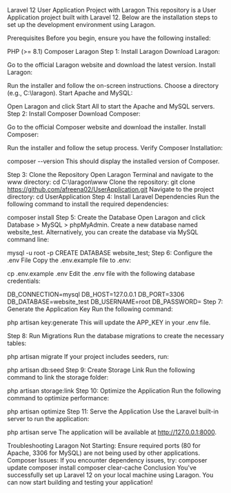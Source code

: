 Laravel 12 User Application Project with Laragon
This repository is a User Application project built with Laravel 12. Below are the installation steps to set up the development environment using Laragon.

Prerequisites
Before you begin, ensure you have the following installed:

PHP (>= 8.1)
Composer
Laragon
Step 1: Install Laragon
Download Laragon:

Go to the official Laragon website and download the latest version.
Install Laragon:

Run the installer and follow the on-screen instructions.
Choose a directory (e.g., C:\laragon).
Start Apache and MySQL:

Open Laragon and click Start All to start the Apache and MySQL servers.
Step 2: Install Composer
Download Composer:

Go to the official Composer website and download the installer.
Install Composer:

Run the installer and follow the setup process.
Verify Composer Installation:

composer --version
This should display the installed version of Composer.

Step 3: Clone the Repository
Open Laragon Terminal and navigate to the www directory:
cd C:\laragon\www
Clone the repository:
git clone https://github.com/afreena02/UserApplication.git
Navigate to the project directory:
cd UserApplication
Step 4: Install Laravel Dependencies
Run the following command to install the required dependencies:

composer install
Step 5: Create the Database
Open Laragon and click Database > MySQL > phpMyAdmin.
Create a new database named website_test.
Alternatively, you can create the database via MySQL command line:

mysql -u root -p
CREATE DATABASE website_test;
Step 6: Configure the .env File
Copy the .env.example file to .env:

cp .env.example .env
Edit the .env file with the following database credentials:

DB_CONNECTION=mysql
DB_HOST=127.0.0.1
DB_PORT=3306
DB_DATABASE=website_test
DB_USERNAME=root
DB_PASSWORD=
Step 7: Generate the Application Key
Run the following command:

php artisan key:generate
This will update the APP_KEY in your .env file.

Step 8: Run Migrations
Run the database migrations to create the necessary tables:

php artisan migrate
If your project includes seeders, run:

php artisan db:seed
Step 9: Create Storage Link
Run the following command to link the storage folder:

php artisan storage:link
Step 10: Optimize the Application
Run the following command to optimize performance:

php artisan optimize
Step 11: Serve the Application
Use the Laravel built-in server to run the application:

php artisan serve
The application will be available at http://127.0.0.1:8000.

Troubleshooting
Laragon Not Starting: Ensure required ports (80 for Apache, 3306 for MySQL) are not being used by other applications.
Composer Issues: If you encounter dependency issues, try:
composer update
composer install
composer clear-cache
Conclusion
You've successfully set up Laravel 12 on your local machine using Laragon. You can now start building and testing your application!
